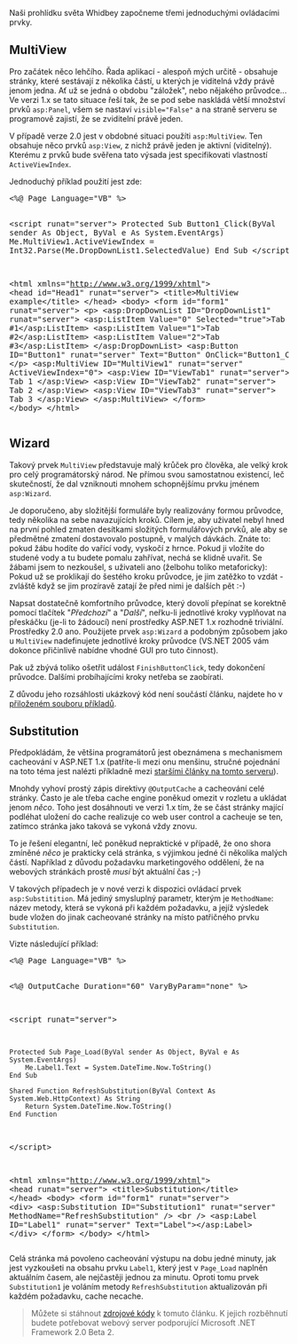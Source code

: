 <!-- dcterms:identifier = aspnetcz#36 -->
<!-- dcterms:title = Nové server controls: MultiView, Wizard a Substitution -->
<!-- dcterms:abstract = Naši prohlídku světa Whidbey započneme třemi jednoduchými ovládacími prvky -->
<!-- np9:categoryId = 1 -->
<!-- x4w:category = IT -->
<!-- np9:authorId = 1 -->
<!-- np9:authorEmail = michal.valasek@altairis.cz -->
<!-- dcterms:creator = Michal Altair Valášek -->
<!-- dcterms:created = 2005-04-30T16:50:03.817+02:00 -->
<!-- dcterms:dateAccepted = 2005-04-30T16:50:03.817+02:00 -->

<p __designer:dtid="1688849860263940">Na&#353;i prohl&#237;dku světa Whidbey započneme třemi jednoduch&#253;mi ovl&#225;dac&#237;mi prvky.</p>
<h2 __designer:dtid="1688849860263941">MultiView</h2>
<p __designer:dtid="1688849860263942">Pro zač&#225;tek něco lehč&#237;ho. Řada aplikac&#237; - alespoň m&#253;ch určitě - obsahuje str&#225;nky, kter&#233; sest&#225;vaj&#237; z několika č&#225;st&#237;, u kter&#253;ch je viditeln&#225; vždy pr&#225;vě jenom jedna. Ať už se jedn&#225; o obdobu "z&#225;ložek", nebo nějak&#233;ho průvodce... Ve verzi 1.x se tato situace ře&#353;&#237; tak, že se pod sebe naskl&#225;d&#225; vět&#353;&#237; množstv&#237; prvků <code __designer:dtid="1688849860263943">asp:Panel</code>, v&#353;em se nastav&#237; <code __designer:dtid="1688849860263944">visible="False"</code> a na straně serveru se programově zajist&#237;, že se zviditeln&#237; pr&#225;vě jeden.</p>
<p __designer:dtid="1688849860263945">V př&#237;padě verze 2.0 jest v obdobn&#233; situaci použ&#237;ti <code __designer:dtid="1688849860263946">asp:MultiView</code>. Ten obsahuje něco prvků <code __designer:dtid="1688849860263947">asp:View</code>, z nichž pr&#225;vě jeden je aktivn&#237; (viditeln&#253;). Kter&#233;mu z prvků bude svěřena tato v&#253;sada jest specifikovati vlastnost&#237; <code __designer:dtid="1688849860263948">ActiveViewIndex</code>.</p>
<p __designer:dtid="1688849860263949">Jednoduch&#253; př&#237;klad použit&#237; jest zde:</p><pre class="sh-code-xml" __designer:dtid="1688849860263950">&lt;%@ Page Language="VB" %&gt;

&lt;script runat="server"&gt;
    Protected Sub Button1_Click(ByVal sender As Object, ByVal e As System.EventArgs)
        Me.MultiView1.ActiveViewIndex = Int32.Parse(Me.DropDownList1.SelectedValue)
    End Sub
&lt;/script&gt;

&lt;html xmlns="http://www.w3.org/1999/xhtml"&gt;
    &lt;head id="Head1" runat="server"&gt;
        &lt;title&gt;MultiView example&lt;/title&gt;
    &lt;/head&gt;
    &lt;body&gt;
        &lt;form id="form1" runat="server"&gt;
            &lt;p&gt;
                &lt;asp:DropDownList ID="DropDownList1" runat="server"&gt;
                    &lt;asp:ListItem Value="0" Selected="true"&gt;Tab #1&lt;/asp:ListItem&gt;
                    &lt;asp:ListItem Value="1"&gt;Tab #2&lt;/asp:ListItem&gt;
                    &lt;asp:ListItem Value="2"&gt;Tab #3&lt;/asp:ListItem&gt;
                &lt;/asp:DropDownList&gt;
                &lt;asp:Button ID="Button1" runat="server" Text="Button" OnClick="Button1_Click" /&gt;
            &lt;/p&gt;
            &lt;asp:MultiView ID="MultiView1" runat="server" ActiveViewIndex="0"&gt;
                &lt;asp:View ID="ViewTab1" runat="server"&gt;
                    Tab 1
                &lt;/asp:View&gt;
                &lt;asp:View ID="ViewTab2" runat="server"&gt;
                    Tab 2
                &lt;/asp:View&gt;
                &lt;asp:View ID="ViewTab3" runat="server"&gt;
                    Tab 3
                &lt;/asp:View&gt;
            &lt;/asp:MultiView&gt;
        &lt;/form&gt;
    &lt;/body&gt;
&lt;/html&gt;</pre>
<h2 __designer:dtid="1688849860263951">Wizard</h2>
<p __designer:dtid="1688849860263952">Takov&#253; prvek <code __designer:dtid="1688849860263953">MultiView</code> představuje mal&#253; krůček pro člověka, ale velk&#253; krok pro cel&#253; program&#225;torsk&#253; n&#225;rod. Ne př&#237;mou svou samostatnou existenc&#237;, leč skutečnost&#237;, že dal vzniknouti mnohem schopněj&#353;&#237;mu prvku jm&#233;nem <code __designer:dtid="1688849860263954">asp:Wizard</code>.</p>
<p __designer:dtid="1688849860263955">Je doporučeno, aby složitěj&#353;&#237; formul&#225;ře byly realizov&#225;ny formou průvodce, tedy několika na sebe navazuj&#237;c&#237;ch kroků. C&#237;lem je, aby uživatel nebyl hned na prvn&#237; pohled zmaten des&#237;tkami složit&#253;ch formul&#225;řov&#253;ch prvků, ale aby se předmětn&#233; zmaten&#237; dostavovalo postupně, v mal&#253;ch d&#225;vk&#225;ch. Zn&#225;te to: pokud ž&#225;bu hod&#237;te do vař&#237;c&#237; vody, vyskoč&#237; z hrnce. Pokud ji vlož&#237;te do studen&#233; vody a tu budete pomalu zahř&#237;vat, nech&#225; se klidně uvařit. Se ž&#225;bami jsem to nezkou&#353;el, s uživateli ano (želbohu toliko metaforicky): Pokud už se proklikaj&#237; do &#353;est&#233;ho kroku průvodce, je jim zatěžko to vzd&#225;t - zvl&#225;&#353;tě když se jim proz&#237;ravě zataj&#237; že před nimi je dal&#353;&#237;ch pět :-)</p>
<p __designer:dtid="1688849860263956">Napsat dostatečně komfortn&#237;ho průvodce, kter&#253; dovol&#237; přep&#237;nat se korektně pomoc&#237; tlač&#237;tek "<em __designer:dtid="1688849860263957">Předchoz&#237;</em>" a "<em __designer:dtid="1688849860263958">Dal&#353;&#237;</em>", neřku-li jednotliv&#233; kroky vyplňovat na přesk&#225;čku (je-li to ž&#225;douc&#237;) nen&#237; prostředky ASP.NET 1.x rozhodně trivi&#225;ln&#237;. Prostředky 2.0 ano. Použijete prvek <code __designer:dtid="1688849860263959">asp:Wizard</code> a podobn&#253;m způsobem jako u <code __designer:dtid="1688849860263960">MultiView</code> nadefinujete jednotliv&#233; kroky průvodce (VS.NET 2005 v&#225;m dokonce přičinlivě nab&#237;dne vhodn&#233; GUI pro tuto činnost).</p>
<p __designer:dtid="1688849860263961">Pak už zb&#253;v&#225; toliko o&#353;etřit ud&#225;lost <code __designer:dtid="1688849860263962">FinishButtonClick</code>, tedy dokončen&#237; průvodce. Dal&#353;&#237;mi prob&#237;haj&#237;c&#237;mi kroky netřeba se zaob&#237;rati.</p>
<p __designer:dtid="1688849860263963">Z důvodu jeho rozs&#225;hlosti uk&#225;zkov&#253; k&#243;d nen&#237; souč&#225;st&#237; čl&#225;nku, najdete ho v <a href="https://www.cdn.altairis.cz/Blog/2005/20050430-newwebcontrols.zip">přiložen&#233;m souboru př&#237;kladů</a>.</p>
<h2 __designer:dtid="1688849860263964">Substitution</h2>
<p __designer:dtid="1688849860263965">Předpokl&#225;d&#225;m, že vět&#353;ina program&#225;torů jest obezn&#225;mena s mechanismem cacheov&#225;n&#237; v ASP.NET 1.x (patř&#237;te-li mezi onu men&#353;inu, stručn&#233; pojedn&#225;n&#237; na toto t&#233;ma jest nal&#233;zti př&#237;kladně mezi <a href="/Fulltext.aspx?text=cacheov%C3%A1n%C3%AD&idx=a" __designer:dtid="1688849860263966">star&#353;&#237;mi čl&#225;nky na tomto serveru</a>).</p>
<p __designer:dtid="1688849860263967">Mnohdy vyhov&#237; prost&#253; z&#225;pis direktivy <code __designer:dtid="1688849860263968">@OutputCache</code> a cacheov&#225;n&#237; cel&#233; str&#225;nky. Často je ale třeba cache engine poněkud omezit v rozletu a ukl&#225;dat jenom <em __designer:dtid="1688849860263969">něco</em>. Toho jest dos&#225;hnouti ve verzi 1.x t&#237;m, že se č&#225;st str&#225;nky maj&#237;c&#237; podl&#233;hat uložen&#237; do cache realizuje co web user control a cacheuje se ten, zat&#237;mco str&#225;nka jako takov&#225; se vykon&#225; vždy znovu.</p>
<p __designer:dtid="1688849860263970">To je ře&#353;en&#237; elegantn&#237;, leč poněkud nepraktick&#233; v př&#237;padě, že ono shora zm&#237;něn&#233; <em __designer:dtid="1688849860263971">něco</em> je prakticky cel&#225; str&#225;nka, s v&#253;jimkou jedn&#233; či několika mal&#253;ch č&#225;st&#237;. Např&#237;klad z důvodu požadavku marketingov&#233;ho oddělen&#237;, že na webov&#253;ch str&#225;nk&#225;ch prostě <em __designer:dtid="1688849860263972">mus&#237;</em> b&#253;t aktu&#225;ln&#237; čas ;-)</p>
<p __designer:dtid="1688849860263973">V takov&#253;ch př&#237;padech je v nov&#233; verzi k dispozici ovl&#225;dac&#237; prvek <code __designer:dtid="1688849860263974">asp:Substitition</code>. M&#225; jedin&#253; smyslupln&#253; parametr, kter&#253;m je <code __designer:dtid="1688849860263975">MethodName</code>: n&#225;zev metody, kter&#225; se vykon&#225; při každ&#233;m požadavku, a jej&#237;ž v&#253;sledek bude vložen do jinak cacheovan&#233; str&#225;nky na m&#237;sto patřičn&#233;ho prvku <code __designer:dtid="1688849860263976">Substitution</code>.</p>
<p __designer:dtid="1688849860263977">Vizte n&#225;sleduj&#237;c&#237; př&#237;klad:</p><pre class="sh-code-xml" __designer:dtid="1688849860263978">&lt;%@ Page Language="VB" %&gt;

&lt;%@ OutputCache Duration="60" VaryByParam="none" %&gt;

&lt;script runat="server"&gt;
    
    Protected Sub Page_Load(ByVal sender As Object, ByVal e As System.EventArgs)
        Me.Label1.Text = System.DateTime.Now.ToString()
    End Sub
    
    Shared Function RefreshSubstitution(ByVal Context As System.Web.HttpContext) As String
        Return System.DateTime.Now.ToString()
    End Function
    
&lt;/script&gt;

&lt;html xmlns="http://www.w3.org/1999/xhtml"&gt;
    &lt;head runat="server"&gt;
        &lt;title&gt;Substitution&lt;/title&gt;
    &lt;/head&gt;
    &lt;body&gt;
        &lt;form id="form1" runat="server"&gt;
            &lt;div&gt;
                &lt;asp:Substitution ID="Substitution1" runat="server" MethodName="RefreshSubstitution" /&gt;
                &lt;br /&gt;
                &lt;asp:Label ID="Label1" runat="server" Text="Label"&gt;&lt;/asp:Label&gt;
            &lt;/div&gt;
        &lt;/form&gt;
    &lt;/body&gt;
&lt;/html&gt;</pre>
<p __designer:dtid="1688849860263979">Cel&#225; str&#225;nka m&#225; povoleno cacheov&#225;n&#237; v&#253;stupu na dobu jedn&#233; minuty, jak jest vyzkou&#353;eti na obsahu prvku <code __designer:dtid="1688849860263980">Label1</code>, kter&#253; jest v <code __designer:dtid="1688849860263981">Page_Load</code> naplněn aktu&#225;ln&#237;m časem, ale nejčastěji jednou za minutu. Oproti tomu prvek <code __designer:dtid="1688849860263982">Substitution1</code> je vol&#225;n&#237;m metody <code __designer:dtid="1688849860263983">RefreshSubstitution</code> aktualizov&#225;n při každ&#233;m požadavku, cache necache.</p>
<blockquote __designer:dtid="1688849860263984">Můžete si st&#225;hnout <a href="https://www.cdn.altairis.cz/Blog/2005/20050430-newwebcontrols.zip">zdrojov&#233; k&#243;dy</a> k tomuto čl&#225;nku. K jejich rozběhnut&#237; budete potřebovat webov&#253; server podporuj&#237;c&#237; Microsoft .NET Framework 2.0 Beta 2.</blockquote>